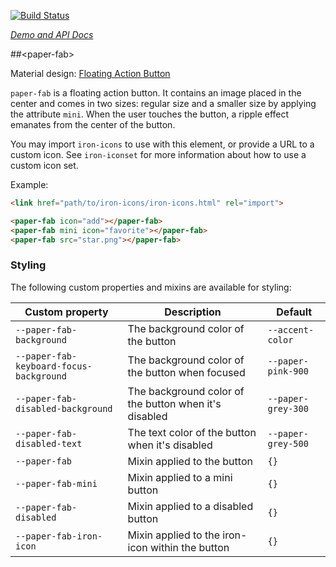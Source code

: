 
<!---

This README is automatically generated from the comments in these files:
paper-fab.html

Edit those files, and our readme bot will duplicate them over here!
Edit this file, and the bot will squash your changes :)

The bot does some handling of markdown. Please file a bug if it does the wrong
thing! https://github.com/PolymerLabs/tedium/issues

-->

[![Build Status](https://travis-ci.org/PolymerElements/paper-fab.svg?branch=master)](https://travis-ci.org/PolymerElements/paper-fab)

_[Demo and API Docs](https://elements.polymer-project.org/elements/paper-fab)_


##&lt;paper-fab&gt;

Material design: [Floating Action Button](https://www.google.com/design/spec/components/buttons-floating-action-button.html)

`paper-fab` is a floating action button. It contains an image placed in the center and
comes in two sizes: regular size and a smaller size by applying the attribute `mini`. When
the user touches the button, a ripple effect emanates from the center of the button.

You may import `iron-icons` to use with this element, or provide a URL to a custom icon.
See `iron-iconset` for more information about how to use a custom icon set.

Example:

```html
<link href="path/to/iron-icons/iron-icons.html" rel="import">

<paper-fab icon="add"></paper-fab>
<paper-fab mini icon="favorite"></paper-fab>
<paper-fab src="star.png"></paper-fab>
```

### Styling

The following custom properties and mixins are available for styling:

| Custom property | Description | Default |
| --- | --- | --- |
| `--paper-fab-background` | The background color of the button | `--accent-color` |
| `--paper-fab-keyboard-focus-background` | The background color of the button when focused | `--paper-pink-900` |
| `--paper-fab-disabled-background` | The background color of the button when it's disabled | `--paper-grey-300` |
| `--paper-fab-disabled-text` | The text color of the button when it's disabled | `--paper-grey-500` |
| `--paper-fab` | Mixin applied to the button | `{}` |
| `--paper-fab-mini` | Mixin applied to a mini button | `{}` |
| `--paper-fab-disabled` | Mixin applied to a disabled button | `{}` |
| `--paper-fab-iron-icon` | Mixin applied to the iron-icon within the button | `{}` |


